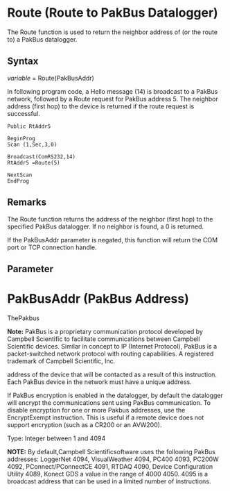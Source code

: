# Route (Route to PakBus Datalogger)

The Route function is used to return the neighbor address of (or the route to) a PakBus datalogger.

## Syntax

_variable_ = Route(PakBusAddr)

In following program code, a Hello message (14) is broadcast to a PakBus network, followed by a Route request for PakBus address 5. The neighbor address (first hop) to the device is returned if the route request is successful.

```
Public RtAddr5

BeginProg
Scan (1,Sec,3,0)

Broadcast(ComRS232,14)
RtAddr5 =Route(5)

NextScan
EndProg
```

## Remarks

The Route function returns the address of the neighbor (first hop) to the specified PakBus datalogger. If no neighbor is found, a 0 is returned.

If the PakBusAddr parameter is negated, this function will return the COM port or TCP connection handle.

## Parameter

# PakBusAddr (PakBus Address)

ThePakbus

**Note:** PakBus is a proprietary communication protocol developed by Campbell Scientific to facilitate communications between Campbell Scientific devices. Similar in concept to IP (Internet Protocol), PakBus is a packet-switched network protocol with routing capabilities. A registered trademark of Campbell Scientific, Inc.

address of the device that will be contacted as a result of this instruction. Each PakBus device in the network must have a unique address.

If PakBus encryption is enabled in the datalogger, by default the datalogger will encrypt the communications sent using PakBus communication. To disable encryption for one or more Pakbus addresses, use the EncryptExempt instruction. This is useful if a remote device does not support encryption (such as a CR200 or an AVW200).

Type: Integer between 1 and 4094

**NOTE:** By default,Campbell Scientificsoftware uses the following PakBus addresses: LoggerNet 4094, VisualWeather 4094, PC400 4093, PC200W 4092, PConnect/PConnectCE 4091, RTDAQ 4090, Device Configuration Utility 4089, Konect GDS a value in the range of 4000 4050. 4095 is a broadcast address that can be used in a limited number of instructions.
